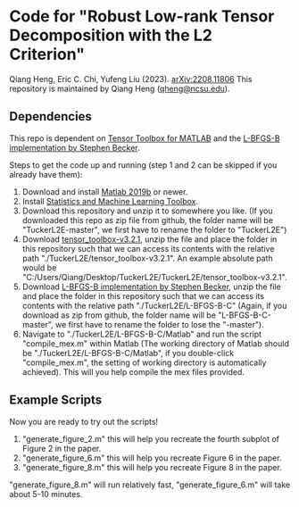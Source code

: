 # Code for  "Robust Low-rank Tensor Decomposition with the L2 Criterion"

Qiang Heng, Eric C. Chi, Yufeng Liu (2023). [arXiv:2208.11806](https://arxiv.org/pdf/2208.11806.pdf)
This repository is maintained by Qiang Heng (qheng@ncsu.edu).

## Dependencies
This repo is dependent on [Tensor Toolbox for MATLAB](https://www.tensortoolbox.org/) and the [L-BFGS-B implementation by Stephen Becker](https://github.com/stephenbeckr/L-BFGS-B-C).

Steps to get the code up and running (step 1 and 2 can be skipped if you already have them):
1. Download and install [Matlab 2019b](https://www.mathworks.com/products/matlab.html) or newer.
2. Install [Statistics and Machine Learning Toolbox](https://www.mathworks.com/products/statistics.html).
3. Download this repository and unzip it to somewhere you like. (If you downloaded this repo as zip file from github, the folder name will be "TuckerL2E-master", we first have to rename the folder to "TuckerL2E")
4. Download [tensor_toolbox-v3.2.1](https://gitlab.com/tensors/tensor_toolbox/-/releases/v3.2.1), unzip the file and place the folder in this repository such that we can access its contents with the relative path "./TuckerL2E/tensor_toolbox-v3.2.1". An example absolute path would be "C:/Users/Qiang/Desktop/TuckerL2E/TuckerL2E/tensor_toolbox-v3.2.1".
5. Download [L-BFGS-B implementation by Stephen Becker](https://github.com/stephenbeckr/L-BFGS-B-C), unzip the file and place the folder in this repository such that we can access its contents with the relative path "./TuckerL2E/L-BFGS-B-C" (Again, if you download as zip from github, the folder name will be "L-BFGS-B-C-master", we first have to rename the folder to lose the "-master").
6. Navigate to "./TuckerL2E/L-BFGS-B-C/Matlab" and run the script "compile_mex.m" within Matlab (The working directory of Matlab should be "./TuckerL2E/L-BFGS-B-C/Matlab", if you double-click "compile_mex.m", the setting of working directory is automatically achieved). This will you help compile the mex files provided.

## Example Scripts
Now you are ready to try out the scripts!

1. "generate_figure_2.m" this will help you recreate the fourth subplot of Figure 2 in the paper. 
2. "generate_figure_6.m" this will help you recreate Figure 6 in the paper. 
3. "generate_figure_8.m" this will help you recreate Figure 8 in the paper. 

"generate_figure_8.m" will run relatively fast, "generate_figure_6.m" will take about 5-10 minutes.
